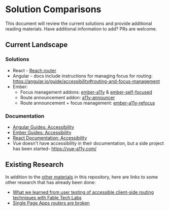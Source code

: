 # Solution Comparisons

This document will review the current solutions and provide additional reading materials. Have additional information to add? PRs are welcome.

## Current Landscape

### Solutions

- React - [Reach router](https://github.com/reach/router)
- Angular - docs include instructions for managing focus for routing: https://angular.io/guide/accessibility#routing-and-focus-management
- Ember:
  - Focus management addons: [ember-a11y](https://github.com/ember-a11y/ember-a11y) & [ember-self-focused](https://github.com/linkedin/self-focused/tree/master/packages/ember-self-focused) 
  - Route announcement addon: [a11y-announcer](https://github.com/ember-a11y/a11y-announcer)
  - Route announcement + focus management: [ember-a11y-refocus](https://github.com/MelSumner/ember-a11y-refocus)

### Documentation

- [Angular Guides: Accessibility](https://angular.io/guide/accessibility)
- [Ember Guides: Accessibility](https://guides.emberjs.com/release/accessibility/)
- [React Documentation: Accessibility](https://reactjs.org/docs/accessibility.html)
- Vue doesn't have accessibility in their documentation, but a side project has been started- https://vue-a11y.com/


## Existing Research

In addition to the [other materials](https://github.com/MelSumner/ember-a11y-roadmap/blob/master/rfc-research/router/research.md) in this repository, here are links to some other research that has already been done: 

- [What we learned from user testing of accessible client-side routing techniques with Fable Tech Labs](https://www.gatsbyjs.org/blog/2019-07-11-user-testing-accessible-client-routing/)
- [Single Page Apps routers are broken](https://medium.com/@robdel12/single-page-apps-routers-are-broken-255daa310cf)
